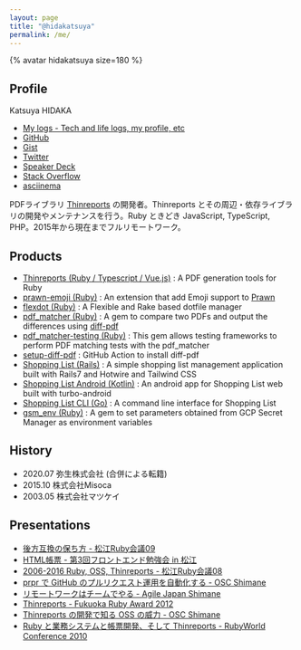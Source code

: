 ```yaml
---
layout: page
title: "@hidakatsuya"
permalink: /me/
---
```


{% avatar hidakatsuya size=180 %}

## Profile

Katsuya HIDAKA

- [My logs - Tech and life logs, my profile, etc](/)
- [GitHub](https://github.com/hidakatsuya)
- [Gist](https://gist.github.com/hidakatsuya)
- [Twitter](https://twitter.com/hidakatsuya)
- [Speaker Deck](https://speakerdeck.com/hidakatsuya)
- [Stack Overflow](https://stackoverflow.com/users/1160252/hidakatsuya)
- [asciinema](https://asciinema.org/~hidakatsuya)

PDFライブラリ [Thinreports](https://github.com/thinreports) の開発者。Thinreports とその周辺・依存ライブラリの開発やメンテナンスを行う。Ruby ときどき JavaScript, TypeScript, PHP。2015年から現在までフルリモートワーク。

## Products

- [Thinreports (Ruby / Typescript / Vue.js)](https://github.com/thinreports/thinreports) : A PDF generation tools for Ruby
- [prawn-emoji (Ruby)](https://github.com/hidakatsuya/prawn-emoji) : An extension that add Emoji support to [Prawn](https://github.com/prawnpdf/prawn)
- [flexdot (Ruby)](https://github.com/hidakatsuya/flexdot) : A Flexible and Rake based dotfile manager
- [pdf_matcher (Ruby)](https://github.com/hidakatsuya/pdf_matcher) : A gem to compare two PDFs and output the differences using [diff-pdf](https://github.com/vslavik/diff-pdf)
- [pdf_matcher-testing (Ruby)](https://github.com/hidakatsuya/pdf_matcher-testing) : This gem allows testing frameworks to perform PDF matching tests with the pdf_matcher
- [setup-diff-pdf](https://github.com/hidakatsuya/setup-diff-pdf) : GitHub Action to install diff-pdf
- [Shopping List (Rails)](https://github.com/hidakatsuya/shopping_list) : A simple shopping list management application built with Rails7 and Hotwire and Tailwind CSS
- [Shopping List Android (Kotlin)](https://github.com/hidakatsuya/shopping_list-android) : An android app for Shopping List web built with turbo-android
- [Shopping List CLI (Go)](https://github.com/hidakatsuya/shopping_list-cli) : A command line interface for Shopping List
- [gsm_env (Ruby)](https://github.com/hidakatsuya/gsm_env) : A gem to set parameters obtained from GCP Secret Manager as environment variables

## History

- 2020.07 弥生株式会社 (合併による転籍)
- 2015.10 株式会社Misoca
- 2003.05 株式会社マツケイ

## Presentations

- [後方互換の保ち方 - 松江Ruby会議09](https://speakerdeck.com/hidakatsuya/how-to-maintain-compatibility)
- [HTML帳票 - 第3回フロントエンド勉強会 in 松江](https://speakerdeck.com/hidakatsuya/frontend-study-group-in-sannin-3rd)
- [2006-2016 Ruby, OSS, Thinreports - 松江Ruby会議08](https://speakerdeck.com/hidakatsuya/matsue-rubykaigi08-lt)
- [prpr で GitHub のプルリクエスト運用を自動化する - OSC Shimane](https://speakerdeck.com/hidakatsuya/introduction-of-prpr)
- [リモートワークはチームでやる - Agile Japan Shimane](https://speakerdeck.com/hidakatsuya/agilejapan2016-shimane-session2-2)
- [Thinreports - Fukuoka Ruby Award 2012](https://www.slideshare.net/thinreports/fukuoka-ruby-award-2012)
- [Thinreports の開発で知る OSS の威力 - OSC Shimane](https://www.slideshare.net/thinreports/thinreports-osc2011shimane)
- [Ruby と業務システムと帳票開発、そして Thinreports - RubyWorld Conference 2010](https://www.slideshare.net/thinreports/rubythinreports-6798564)
